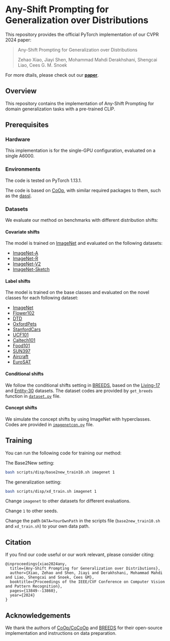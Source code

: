 # Any-Shift Prompting for Generalization over Distributions

This repository provides the official PyTorch implementation of our CVPR 2024 paper:    

> Any-Shift Prompting for Generalization over Distributions
> 
> Zehao Xiao, Jiayi Shen, Mohammad Mahdi Derakhshani, Shengcai Liao, Cees G. M. Snoek

For more dtails, please check out our [<ins>**paper**</ins>](https://arxiv.org/abs/2402.10099). 

## Overview
This repository contains the implementation of Any-Shift Prompting for domain generalization tasks with a pre-trained CLIP.

## Prerequisites

### Hardware

This implementation is for the single-GPU configuration, evaluated on a single A6000. 

### Environments 
The code is tested on PyTorch 1.13.1. 

The code is based on [CoOp](https://github.com/KaiyangZhou/CoOp), with similar required packages to them, such as the [dassl](https://github.com/KaiyangZhou/Dassl.pytorch).

### Datasets 

We evaluate our method on benchmarks with different distribution shifts:

#### Covariate shifts
The model is trained on [ImageNet]((https://image-net.org/index.php) ) and evaluated on the following datasets:
* [ImageNet-A](https://github.com/hendrycks/natural-adv-examples)
* [ImageNet-R](https://github.com/hendrycks/imagenet-r)
* [ImageNet-V2](https://s3-us-west-2.amazonaws.com/imagenetv2public/imagenetv2-matched-frequency.tar.gz)
* [ImageNet-Sketch](https://github.com/HaohanWang/ImageNet-Sketch)

#### Label shifts
The model is trained on the base classes and evaluated on the novel classes for each following dataset:
* [ImageNet](https://image-net.org/index.php) 
* [Flower102](https://www.robots.ox.ac.uk/~vgg/data/flowers/102/102flowers.tgz)
* [DTD](https://www.robots.ox.ac.uk/~vgg/data/dtd/download/dtd-r1.0.1.tar.gz)
* [OxfordPets](https://www.robots.ox.ac.uk/~vgg/data/pets/data/images.tar.gz)
* [StanfordCars](https://ai.stanford.edu/~jkrause/cars/car_dataset.html)
* [UCF101](https://drive.google.com/file/d/10Jqome3vtUA2keJkNanAiFpgbyC9Hc2O/view?usp=sharing)
* [Caltech101](http://www.vision.caltech.edu/Image_Datasets/Caltech101/101_ObjectCategories.tar.gz)
* [Food101](http://data.vision.ee.ethz.ch/cvl/food-101.tar.gz)
* [SUN397](http://vision.princeton.edu/projects/2010/SUN/SUN397.tar.gz)
* [Aircraft](https://www.robots.ox.ac.uk/~vgg/data/fgvc-aircraft/archives/fgvc-aircraft-2013b.tar.gz)
* [EuroSAT](http://madm.dfki.de/files/sentinel/EuroSAT.zip)

#### Conditional shifts
We follow the conditional shifts setting in [BREEDS](https://arxiv.org/pdf/2008.04859), based on the [Living-17](https://github.com/MadryLab/BREEDS-Benchmarks) and [Entity-30](https://github.com/MadryLab/BREEDS-Benchmarks) datasets.
The dataset codes are provided by ```get_breeds``` function in [```dataset.py```](https://github.com/zzzx1224/any-shift-prompting/blob/main/Any-shift-Prompt-DG/dataset.py) file.

#### Concept shifts
We simulate the concept shifts by using ImageNet with hyperclasses. Codes are provided in [```imagenetcon.py```]() file.

## Training

You can run the following code for training our method:

The Base2New setting:
```bash
bash scripts/disp/base2new_train10.sh imagenet 1
```

The generalization setting:
```bash
bash scripts/disp/xd_train.sh imagenet 1
```

Change ```imagenet``` to other datasets for different evaluations.

Change ```1``` to other seeds.

Change the path ```DATA=YourOwnPath``` in the scripts file (```base2new_train10.sh``` and ```xd_train.sh```) to your own data path.

## Citation
If you find our code useful or our work relevant, please consider citing: 
```
@inproceedings{xiao2024any,
  title={Any-Shift Prompting for Generalization over Distributions},
  author={Xiao, Zehao and Shen, Jiayi and Derakhshani, Mohammad Mahdi and Liao, Shengcai and Snoek, Cees GM},
  booktitle={Proceedings of the IEEE/CVF Conference on Computer Vision and Pattern Recognition},
  pages={13849--13860},
  year={2024}
}
```

## Acknowledgements
We thank the authors of [CoOp/CoCoOp](https://github.com/KaiyangZhou/CoOp) and [BREEDS](https://github.com/MadryLab/BREEDS-Benchmarks) for their open-source implementation and instructions on data preparation. 

